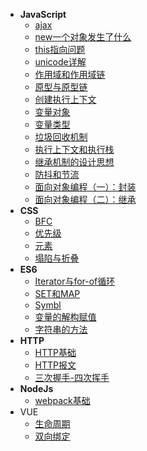 * **JavaScript**
    * [ajax](/doc/JavaScript/JavaScript-ajax)
    * [new一个对象发生了什么](/doc/JavaScript/JavaScript-new一个对象发生了什么)
    * [this指向问题](/doc/JavaScript/JavaScript-this指向问题)
    * [unicode详解](/doc/JavaScript/JavaScript-unicode详解)
    * [作用域和作用域链](/doc/JavaScript/JavaScript-作用域和作用域链)
    * [原型与原型链](/doc/JavaScript/JavaScript-原型与原型链)
    * [创建执行上下文](/doc/JavaScript/JavaScript-创建执行上下文)
    * [变量对象](/doc/JavaScript/JavaScript-变量对象)
    * [变量类型](/doc/JavaScript/JavaScript-变量类型)
    * [垃圾回收机制](/doc/JavaScript/JavaScript-垃圾回收机制)
    * [执行上下文和执行栈](/doc/JavaScript/JavaScript-执行上下文和执行栈)
    * [继承机制的设计思想](/doc/JavaScript/JavaScript-继承机制的设计思想)
    * [防抖和节流](/doc/JavaScript/JavaScript-防抖和节流)
    * [面向对象编程（一）：封装](/doc/JavaScript/JavaScript-面向对象编程-1（封装）)
    * [面向对象编程（二）：继承](/doc/JavaScript/JavaScript-面向对象编程-2（继承）)
* **CSS**
    * [BFC](/doc/CSS/CSS-BFC)
    * [优先级](/doc/CSS/CSS-优先级)
    * [元素](/doc/CSS/CSS-元素)
    * [塌陷与折叠](/doc/CSS/CSS-塌陷与折叠)
* **ES6**
    * [Iterator与for-of循环](/doc/ES6/ES6-Iterator和for-of循环)
    * [SET和MAP](/doc/ES6/ES6-SETANDMAP)
    * [Symbl](/doc/ES6/ES6-Symbl)
    * [变量的解构赋值](/doc/ES6/ES6-变量的解构赋值)
    * [字符串的方法](/doc/ES6/ES6-字符串的方法)
* **HTTP**
    * [HTTP基础](/doc/HTTP/HTTP)
    * [HTTP报文](/doc/HTTP/HTTP-报文)
    * [三次握手-四次挥手](/doc/HTTP/三次握手-四次挥手)
* **NodeJs**
    * [webpack基础](/doc/NodeJs/nodejs-webpack)
* VUE
    * [生命周期](/doc/VUE/生命周期)
    * [双向绑定](/doc/VUE/双向绑定)

